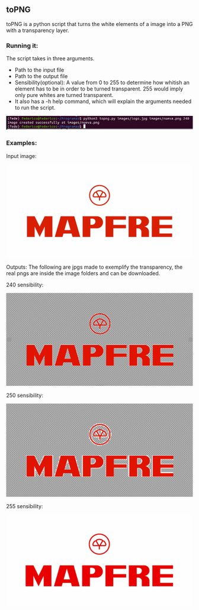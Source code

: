 ## toPNG

toPNG is a python script that turns the white elements of a image into a PNG with a transparency layer.

### Running it:

The script takes in three arguments.
* Path to the input file
* Path to the output file
* Sensibility(optional): A value from 0 to 255 to determine how whitish an element has to be in order to be turned transparent. 255 would imply only pure whites are turned transparent.
* It also has a -h help command, which will explain  the arguments needed to run the script.

![terminal](images/terminal.jpg)


### Examples:

Input image:

![input](images/logo.jpg)

Outputs: The following are jpgs made to exemplify the transparency, the real pngs are inside the image folders and can be downloaded.

240 sensibility:

![input](images/example1.jpg)

250 sensibility:

![input](images/example2.jpg)

255 sensibility:

![input](images/example3.jpg)
